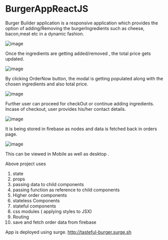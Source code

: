 # BurgerAppReactJS

Burger Builder application is a responsive application which provides the option of adding/Removing the burgerIngredients such as cheese, bacon,meat etc in a dynamic fashion. 

![image](https://user-images.githubusercontent.com/26045231/49537575-4d25df80-f8ef-11e8-8ea7-10bb336ea8a3.png)

Once the ingredients are getting added/removed , the total price gets updated. 

![image](https://user-images.githubusercontent.com/26045231/49537634-7cd4e780-f8ef-11e8-81da-54e4e32dd73d.png)

By clicking OrderNow button, the modal is getting populated along with the chosen ingredients and also total price.

![image](https://user-images.githubusercontent.com/26045231/49537695-9f670080-f8ef-11e8-99aa-e993379def69.png)

Further user can proceed for checkOut or continue adding ingredients. Incase of checkout, user provides his/her contact details.

![image](https://user-images.githubusercontent.com/26045231/49537750-cb828180-f8ef-11e8-9c2f-59e59a012584.png)

It is being stored in firebase as nodes and  data is fetched back in orders page.

![image](https://user-images.githubusercontent.com/26045231/49537820-fff63d80-f8ef-11e8-842b-d6b7d4dcf8ab.png)

This can be viewed in Mobile as well as desktop .

Above project uses 
1. state 
2. props
3. passing data to child components
4. passing function as reference to child components
5. Higher order components 
6. stateless Components
7. stateful components
8. css modules ( applying styles to JSX) 
9. Routing
10. save and fetch order data from firebase

App is deployed using surge.
http://tasteful-burger.surge.sh
